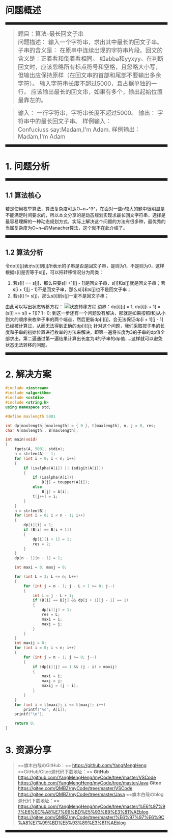 # 问题概述
<hr style=" border:solid; width:100%; height:2px;" color=#000000 size=1">

> <font size=4>题目：算法-最长回文子串<br />
> 问题描述：
	输入一个字符串，求出其中最长的回文子串。子串的含义是：
	在原串中连续出现的字符串片段。回文的含义是：正着看和倒着看相同。
	如abba和yyxyy。在判断回文时，应该忽略所有标点符号和空格，且忽略大小写，但输出应保持原样（在回文串的首部和尾部不要输出多余字符）。
	输入字符串长度不超过5000，且占据单独的一行。
	应该输出最长的回文串，如果有多个，输出起始位置最靠左的。
</font>

> <font size=4>输入：
	一行字符串，字符串长度不超过5000。
> 输出：
		字符串中的最长回文子串。
> 样例输入： 	
> Confuciuss say:Madam,I'm Adam.
> 样例输出： 
> Madam,I'm Adam
</font>
<hr style=" border:solid; width:100%; height:2px;" color=#000000 size=1">

# 1. 问题分析

<hr style=" border:solid; width:100%; height:2px;" color=#000000 size=1">

## 1.1 算法核心
若是使用枚举算法，算法复杂度可达O~n~^3^，在面对一些n较大的题中很明显是不能满足时间要求的，所以本文分享的是动态规划实现求最长回文字符串，选择是最容易理解的一种动态规划方式，实际上解决这个问题的方法有很多种，最优秀的当属复杂度为O~n~的Manacher算法，这个就不在此介绍了。

<hr style=" border:solid; width:100%; height:2px;" color=#000000 size=1">

## 1.2 算法分析
令dp[i][j]表示s[i]到[j]所表示的子串是否是回文子串，是则为1，不是则为0，这样根据s[i]是否等于s[j]，可以把转移情况分为两类：
1. 若s[i] == s[j]，那么只要s[i +1][j - 1]是回文子串，s[i]和s[j]就是回文子串；若s[i + 1][j - 1]不是回文子串，那么s[i]和s[j]也不是回文子串；
2. 若s[i] != s[j]，那么s[i]到s[j]一定不是回文子串；

由此可以写出状态转移方程：
![状态转移方程](https://img-blog.csdnimg.cn/2020121909533321.jpg?x-oss-process=image/watermark,type_ZmFuZ3poZW5naGVpdGk,shadow_10,text_aHR0cHM6Ly9ibG9nLmNzZG4ubmV0L3FxXzQzNzcyNTA0,size_16,color_FFFFFF,t_70)
边界：dp[i][j] = 1, dp[i][i + 1] = (s[i] == s[i + 1])? 1 : 0;
到这一步还有一个问题没有解决，那就是如果按照i和j从小到大的顺序来枚举子串的两个端点，然后更新dp[i][j]，会无法保证dp[i + 1][j - 1]已经被计算过，从而无法得到正确的dp[i][j];
针对这个问题，我们采取按子串的长度和子串的初始位置进行枚举的方法来解决，即第一遍将长度为3的子串的dp值全部求出，第二遍通过第一遍结果计算出长度为4的子串的dp值.....这样就可以避免状态无法转移的问题。

<hr style=" border:solid; width:100%; height:2px;" color=#000000 size=1">

# 2. 解决方案

```cpp
#include <iostream>
#include <algorithm>
#include <cstdio>
#include <string.h>
using namespace std;

#define maxlength 5001

int dp[maxlength][maxlength] = { 0 }, t[maxlength], n, j = 0, res;
char A[maxlength], B[maxlength];

int main(void)
{
	fgets(A, 5001, stdin);
	n = strlen(A) - 1;
	for (int i = 0; i < n; i++)
	{
		if (isalpha(A[i]) || isdigit(A[i]))
		{
			if (isalpha(A[i]))
				B[j] = toupper(A[i]);
			else
				B[j] = A[i];
			t[j++] = i;
		}
	}
	n = strlen(B);
	for (int i = 0; i < n - 1; i++)
	{
		dp[i][i] = 1;
		if (B[i] == B[i + 1])
		{
			dp[i][i + 1] = 1;
			res = 2;
		}
	}
	dp[n - 1][n - 1] = 1;

	int maxi = 0, maxj = 0;

	for (int L = 3; L <= n; L++)
	{
		for (int j = n - 1; j - L + 1 >= 0; j--)
		{
			int i = j - L + 1;
			if (B[i] == B[j] && dp[i + 1][j - 1] == 1)
			{
				dp[i][j] = 1;
				res = L;
				maxi = i;
				maxj = j;
			}
		}
	}
	int maxij = 0;
	for (int i = 0; i < n; i++)
	{
		for (int j = n - 1; j >= 0; j--)
		{
			if (dp[i][j] == 1 && (j - i) > maxij)
			{
				maxi = i;
				maxj = j;
				maxij = (j - i);
			}
		}
	}
	for (int i = t[maxi]; i <= t[maxj]; i++)
		printf("%c", A[i]);
	printf("\n");

	return 0;
}
```

# 3. 资源分享
> ==旗木白哉のGitHub：==
> https://github.com/YangMengHeng
> ==GitHub/Gitee源代码下载地址：==
> **GitHub**
> https://github.com/YangMengHeng/myCode/tree/master/VSCode
> https://github.com/YangMengHeng/myCode/tree/master/Java
> **Gitee**
> https://gitee.com/QMBZ/myCode/tree/master/VSCode
> https://gitee.com/QMBZ/myCode/tree/master/Java
> ==旗木白哉のblog源代码下载地址：==
>https://github.com/YangMengHeng/myCode/tree/master/%E6%97%97%E6%9C%A8%E7%99%BD%E5%93%89%E3%81%AEblog
>https://gitee.com/QMBZ/myCode/tree/master/%E6%97%97%E6%9C%A8%E7%99%BD%E5%93%89%E3%81%AEblog

<hr style=" border:solid; width:100%; height:2px;" color=#000000 size=1">